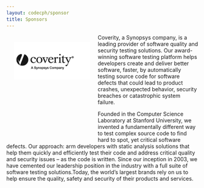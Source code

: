 ```yaml
---
layout: codecph/sponsor
title: Sponsors
---
```

<div style="width:200px;float:left;padding:20px">
  <div style="height:200px;position:relative;">
    <a href="http://www.coverity.com" target="_blank"><img style="position: absolute; top: 0;width:200px" src="/sponsors/logos/coverity_4x2.png" /></a>
  </div>
  <div style="height:40px;text-align:center;font-size:82%;"><br/></div>
</div>

Coverity, a Synopsys company, is a leading provider of software quality and security testing solutions. Our award-winning software testing platform helps developers create and deliver better software, faster, by automatically testing source code for software defects that could lead to product crashes, unexpected behavior, security breaches or catastrophic system failure.

Founded in the Computer Science Laboratory at Stanford University, we invented a fundamentally different way to test complex source code to find hard to spot, yet critical software defects. Our approach: arm developers with static analysis solutions that help them quickly and efficiently test their code and address critical quality and security issues – as the code is written. Since our inception in 2003, we have cemented our leadership position in the industry with a full suite of software testing solutions.Today, the world’s largest brands rely on us to help ensure the quality, safety and security of their products and services.
